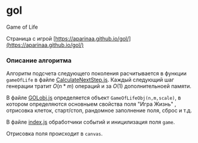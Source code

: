 # gol

Game of Life

Страница с игрой [https://aparinaa.github.io/gol/](https://aparinaa.github.io/gol/)

### Описание алгоритма

Алгоритм подсчета следующего поколения расчитывается в функции `gameOfLife` в файле [CalculateNextStep.js](https://github.com/AparinAA/gol/blob/master/CalculateNextStep.js). Каждый следующий шаг генерации тратит $O(n*m)$ операций и за $O(1)$ дополнительноей памяти.

В файле [GOLobj.js](https://github.com/AparinAA/gol/blob/master/GOLobj.js) определяется объект `GameOfLifeObj(n,m,scale)`, в котором определяются основныем свойства поля "Игра Жизнь" , отрисовка клеток, старт/стоп, рандомное заполнение поля, сброс и т.д.

В файле [index.js](https://github.com/AparinAA/gol/blob/master/index.js) обработчики событий и иницилизация поля `game`.

Отрисовка поля происходит в `canvas`.
